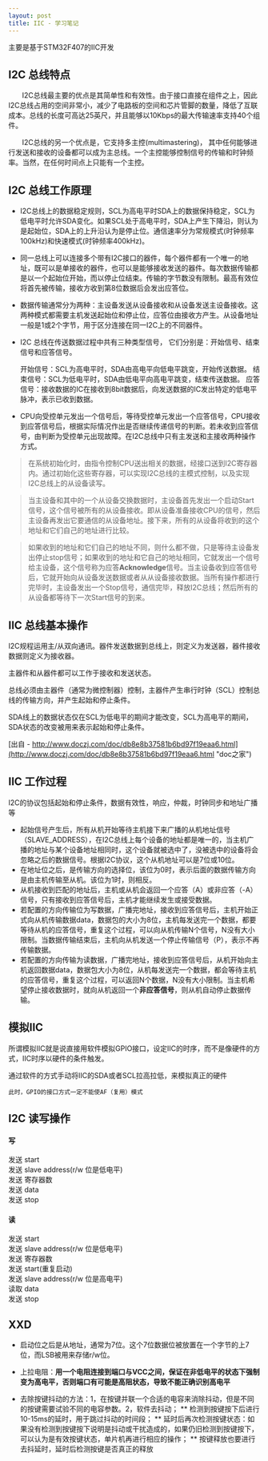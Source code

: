 ```yaml
---
layout: post
title: IIC - 学习笔记
---
```


主要是基于STM32F407的IIC开发

## I2C 总线特点
&nbsp; &nbsp; &nbsp; &nbsp;I2C总线最主要的优点是其简单性和有效性。由于接口直接在组件之上，因此I2C总线占用的空间非常小，减少了电路板的空间和芯片管脚的数量，降低了互联成本。总线的长度可高达25英尺，并且能够以10Kbps的最大传输速率支持40个组件。

&nbsp; &nbsp; &nbsp; &nbsp;I2C总线的另一个优点是，它支持多主控(multimastering)， 其中任何能够进行发送和接收的设备都可以成为主总线。一个主控能够控制信号的传输和时钟频率。当然，在任何时间点上只能有一个主控。 

## I2C 总线工作原理
* I2C总线上的数据稳定规则，SCL为高电平时SDA上的数据保持稳定，SCL为低电平时允许SDA变化。如果SCL处于高电平时，SDA上产生下降沿，则认为是起始位，SDA上的上升沿认为是停止位。通信速率分为常规模式(时钟频率100kHz)和快速模式(时钟频率400kHz)。

* 同一总线上可以连接多个带有I2C接口的器件，每个器件都有一个唯一的地址，既可以是单接收的器件，也可以是能够接收发送的器件。每次数据传输都是以一个起始位开始，而以停止位结束。传输的字节数没有限制。最高有效位将首先被传输，接收方收到第8位数据后会发出应答位。

* 数据传输通常分为两种：主设备发送从设备接收和从设备发送主设备接收。这两种模式都需要主机发送起始位和停止位，应答位由接收方产生。从设备地址一般是1或2个字节，用于区分连接在同一I2C上的不同器件。

* I2C 总线在传送数据过程中共有三种类型信号， 它们分别是：开始信号、结束信号和应答信号。 

  开始信号：SCL为高电平时，SDA由高电平向低电平跳变，开始传送数据。 
  结束信号：SCL为低电平时，SDA由低电平向高电平跳变，结束传送数据。 
  应答信号：接收数据的IC在接收到8bit数据后，向发送数据的IC发出特定的低电平脉冲，表示已收到数据。  

* CPU向受控单元发出一个信号后，等待受控单元发出一个应答信号，CPU接收到应答信号后，根据实际情况作出是否继续传递信号的判断。若未收到应答信号，由判断为受控单元出现故障。在I2C总线中只有主发送和主接收两种操作方式。  

> 在系统初始化时，由指令控制CPU送出相关的数据，经接口送到I2C寄存器内。通过初始化这些寄存器，可以实现I2C总线的主模式控制，以及实现I2C总线上的从设备读写。

> 当主设备和其中的一个从设备交换数据时，主设备首先发出一个启动Start信号，这个信号被所有的从设备接收。即从设备准备接收CPU的信号，然后主设备再发出它要通信的从设备地址。接下来，所有的从设备将收到的这个地址和它们自己的地址进行比较。

> 如果收到的地址和它们自己的地址不同，则什么都不做，只是等待主设备发出停止stop信号；如果收到的地址和它自己的地址相同，它就发出一个信号给主设备，这个信号称为应答**Acknowledge**信号。当主设备收到应答信号后，它就开始向从设备发送数据或者从从设备接收数据。当所有操作都进行完毕时，主设备发出一个Stop信号，通信完毕，释放I2C总线；然后所有的从设备都等待下一次Start信号的到来。

## IIC 总线基本操作

I2C规程运用主/从双向通讯。器件发送数据到总线上，则定义为发送器，器件接收数据则定义为接收器。

主器件和从器件都可以工作于接收和发送状态。

总线必须由主器件（通常为微控制器）控制，主器件产生串行时钟（SCL）控制总线的传输方向，并产生起始和停止条件。

SDA线上的数据状态仅在SCL为低电平的期间才能改变，SCL为高电平的期间，SDA状态的改变被用来表示起始和停止条件。

[出自 - http://www.doczj.com/doc/db8e8b37581b6bd97f19eaa6.html](http://www.doczj.com/doc/db8e8b37581b6bd97f19eaa6.html "doc之家")

## IIC 工作过程

I2C的协议包括起始和停止条件，数据有效性，响应，仲裁，时钟同步和地址广播等  

* 起始信号产生后，所有从机开始等待主机接下来广播的从机地址信号（SLAVE_ADDRESS），在I2C总线上每个设备的地址都是唯一的，当主机广播的地址与某个设备地址相同时，这个设备就被选中了，没被选中的设备将会忽略之后的数据信号。根据I2C协议，这个从机地址可以是7位或10位。
* 在地址位之后，是传输方向的选择位，该位为0时，表示后面的数据传输方向是由主机传输至从机。该位为1时，则相反。
* 从机接收到匹配的地址后，主机或从机会返回一个应答（A）或非应答（-A）信号，只有接收到应答信号后，主机才能继续发生或接受数据。
* 若配置的方向传输位为写数据，广播完地址，接收到应答信号后，主机开始正式向从机传输数据data，数据包的大小为8位，主机每发送完一个数据，都要等待从机的应答信号，重复这个过程，可以向从机传输N个信号，N没有大小限制。当数据传输结束后，主机向从机发送一个停止传输信号（P），表示不再传输数据。
* 若配置的方向传输为读数据，广播完地址，接收到应答信号后，从机开始向主机返回数据data，数据包大小为8位，从机每发送完一个数据，都会等待主机的应答信号，重复这个过程，可以返回N个数据，N没有大小限制。当主机希望停止接收数据时，就向从机返回一个**非应答信号**，则从机自动停止数据传输。

## 模拟IIC

所谓模拟IIC就是说直接用软件模拟GPIO接口，设定IIC的时序，而不是像硬件的方式，IIC时序以硬件的条件触发。

通过软件的方式手动将IIC的SDA或者SCL拉高拉低，来模拟真正的硬件

```此时，GPIO的接口方式一定不能使AF（复用）模式```

## I2C 读写操作

#### 写

 发送 start <br/>
 发送 slave address(r/w 位是低电平) <br/>
 发送 寄存器数 <br/>
 发送 data <br/>
 发送 stop <br/>

#### 读

 发送 start <br/>
 发送 slave address(r/w 位是低电平) <br/>
 发送 寄存器数 <br/>
 发送 start(重复启动) <br/>
 发送 slave address(r/w 位是高电平) <br/>
 读取 data <br/>
 发送 stop <br/>

## XXD

* 启动位之后是从地址，通常为7位。这个7位数据位被放置在一个字节的上7位，而LSB被用来存储r/w位。

* 上拉电阻：**用一个电阻连接到端口与VCC之间，保证在非低电平的状态下强制变为高电平，否则端口有可能是高阻状态，导致不能正确识别高电平**

* 去除按键抖动的方法：1，在按键并联一个合适的电容来消除抖动，但是不同的按键需要试验不同的电容参数。2，软件去抖动；
** 检测到按键按下后进行10-15ms的延时，用于跳过抖动的时间段；
** 延时后再次检测按键状态：如果没有检测到按键按下说明是抖动或干扰造成的，如果仍旧检测到按键按下，可以认为是有效按键状态，单片机再进行相应的操作；
** 按键释放也要进行去抖延时，延时后检测按键是否真正的释放



